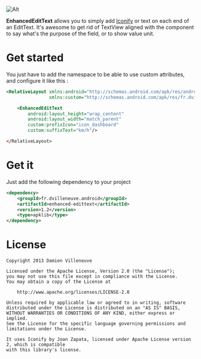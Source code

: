 ![Alt](https://raw.github.com/DayS/EnhancedEditText/master/header.png)

**EnhancedEditText** allows you to simply add [Iconify](https://github.com/JoanZapata/android-iconify) or text on each end of an EditText. It's awesome to get rid of TextView aligned with the component to say what's the purpose of the field, or to show value unit.

# Get started

You just have to add the namespace to be able to use custom attributes, and configure it like this :

```xml
<RelativeLayout	xmlns:android="http://schemas.android.com/apk/res/android"
              	xmlns:custom="http://schemas.android.com/apk/res/fr.dvilleneuve.android" />

	<EnhancedEditText
		android:layout_height="wrap_content"
		android:layout_width="match_parent"
		custom:prefixIcon="icon_dashboard"
		custom:suffixText="km/h"/>

</RelativeLayout>
```

# Get it

Just add the following dependency to your project

```xml
<dependency>
    <groupId>fr.dvilleneuve.android</groupId>
    <artifactId>enhanced-edittext</artifactId>
    <version>1.2</version>
    <type>apklib</type>
</dependency>
```

# License

```
Copyright 2013 Damien Villeneuve

Licensed under the Apache License, Version 2.0 (the "License");
you may not use this file except in compliance with the License.
You may obtain a copy of the License at

    http://www.apache.org/licenses/LICENSE-2.0

Unless required by applicable law or agreed to in writing, software
distributed under the License is distributed on an "AS IS" BASIS,
WITHOUT WARRANTIES OR CONDITIONS OF ANY KIND, either express or implied.
See the License for the specific language governing permissions and
limitations under the License.

It uses Iconify by Joan Zapata, licensed under Apache License version 2, which is compatible
with this library's license.
```
